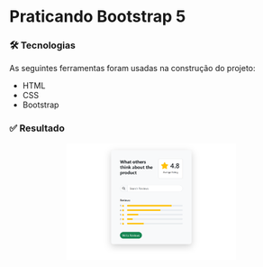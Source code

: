 # Praticando Bootstrap 5

### 🛠️ Tecnologias

As seguintes ferramentas foram usadas na construção do projeto:

- HTML
- CSS
- Bootstrap

### ✅ Resultado
<div align="center">
<img src="./img/Ratings-Component.png"  width="300">
